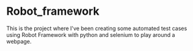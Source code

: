 # Robot_framework
 This is the project where I've been creating some automated test cases using Robot Framework with python and selenium to play around a webpage.
